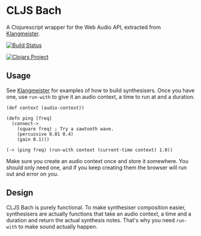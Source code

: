 CLJS Bach
=========

A Clojurescript wrapper for the Web Audio API, extracted from [Klangmeister](http://ctford.github.io/klangmeister/).

[![Build Status](https://travis-ci.org/ctford/cljs-bach.png)](https://travis-ci.org/ctford/cljs-bach)

[![Clojars Project](http://clojars.org/cljs-bach/latest-version.svg)](http://clojars.org/cljs-bach)

Usage
-----

See [Klangmeister](http://ctford.github.io/klangmeister/) for examples of how to build synthesisers.
Once you have one, use `run-with` to give it an audio context, a time to run at and a duration.

    (def context (audio-context))

    (defn ping [freq]
      (connect->
        (square freq) ; Try a sawtooth wave.
        (percussive 0.01 0.4)
        (gain 0.1)))

    (-> (ping freq) (run-with context (current-time context) 1.0))

Make sure you create an audio context once and store it somewhere. You should only need one, and if you keep creating
them the browser will run out and error on you.

Design
------

CLJS Bach is purely functional. To make synthesiser composition easier, synthesisers are actually functions that take
an audio context, a time and a duration and return the actual synthesis notes. That's why you need `run-with` to make
sound actually happen.
